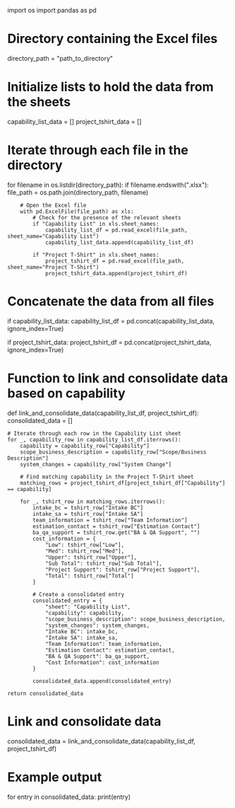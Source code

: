 import os
import pandas as pd

# Directory containing the Excel files
directory_path = "path_to_directory"

# Initialize lists to hold the data from the sheets
capability_list_data = []
project_tshirt_data = []

# Iterate through each file in the directory
for filename in os.listdir(directory_path):
    if filename.endswith(".xlsx"):
        file_path = os.path.join(directory_path, filename)

        # Open the Excel file
        with pd.ExcelFile(file_path) as xls:
            # Check for the presence of the relevant sheets
            if "Capability List" in xls.sheet_names:
                capability_list_df = pd.read_excel(file_path, sheet_name="Capability List")
                capability_list_data.append(capability_list_df)

            if "Project T-Shirt" in xls.sheet_names:
                project_tshirt_df = pd.read_excel(file_path, sheet_name="Project T-Shirt")
                project_tshirt_data.append(project_tshirt_df)

# Concatenate the data from all files
if capability_list_data:
    capability_list_df = pd.concat(capability_list_data, ignore_index=True)

if project_tshirt_data:
    project_tshirt_df = pd.concat(project_tshirt_data, ignore_index=True)

# Function to link and consolidate data based on capability
def link_and_consolidate_data(capability_list_df, project_tshirt_df):
    consolidated_data = []

    # Iterate through each row in the Capability List sheet
    for _, capability_row in capability_list_df.iterrows():
        capability = capability_row["Capability"]
        scope_business_description = capability_row["Scope/Business Description"]
        system_changes = capability_row["System Change"]

        # Find matching capability in the Project T-Shirt sheet
        matching_rows = project_tshirt_df[project_tshirt_df["Capability"] == capability]

        for _, tshirt_row in matching_rows.iterrows():
            intake_bc = tshirt_row["Intake BC"]
            intake_sa = tshirt_row["Intake SA"]
            team_information = tshirt_row["Team Information"]
            estimation_contact = tshirt_row["Estimation Contact"]
            ba_qa_support = tshirt_row.get("BA & QA Support", "")
            cost_information = {
                "Low": tshirt_row["Low"],
                "Med": tshirt_row["Med"],
                "Upper": tshirt_row["Upper"],
                "Sub Total": tshirt_row["Sub Total"],
                "Project Support": tshirt_row["Project Support"],
                "Total": tshirt_row["Total"]
            }

            # Create a consolidated entry
            consolidated_entry = {
                "sheet": "Capability List",
                "capability": capability,
                "scope_business_description": scope_business_description,
                "system_changes": system_changes,
                "Intake BC": intake_bc,
                "Intake SA": intake_sa,
                "Team Information": team_information,
                "Estimation Contact": estimation_contact,
                "BA & QA Support": ba_qa_support,
                "Cost Information": cost_information
            }

            consolidated_data.append(consolidated_entry)

    return consolidated_data

# Link and consolidate data
consolidated_data = link_and_consolidate_data(capability_list_df, project_tshirt_df)

# Example output
for entry in consolidated_data:
    print(entry)
